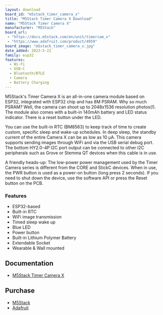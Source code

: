 ```yaml
---
layout: download
board_id: "m5stack_timer_camera_x"
title: "M5Stack Timer Camera X Download"
name: "M5Stack Timer Camera X"
manufacturer: "M5Stack"
board_url:
 - "https://docs.m5stack.com/en/unit/timercam_x"
 - "https://www.adafruit.com/product/4959"
board_image: "m5stack_timer_camera_x.jpg"
date_added: 2023-5-22
family: esp32
features:
  - Wi-Fi
  - USB-C
  - Bluetooth/BTLE
  - Camera
  - Battery Charging
---
```


M5Stack's Timer Camera X is an all-in-one camera module based on ESP32, integrated with ESP32 chip and has 8M PSRAM. Why so much PSRAM? Well, the camera can shoot up to 2048x1536 resolution photos(!). The module also comes with a built-in 140mAh battery and LED status indicator. There is a reset button under the LED.

You can use the built-in RTC (BM8563) to keep track of time to create custom, specific sleep and wake-up schedules. In deep sleep, the standby current of the entire Camera X can be as low as 10 μA. This camera supports sending images through WiFi and via the USB serial debug port. The bottom HY2.0-4P I2C port output can be connected to other I2C peripherals such as Grove or Stemma QT devices when this cable is in use.

A friendly heads-up: The low-power power management used by the Timer Camera series is different from the CORE and StickC devices. When in use, the PWR button is used as a power-on button (long press 2 seconds). If you need to shut down the device, use the software API or press the Reset button on the PCB.

### Features
- ESP32-based
- Built-in RTC
- WiFi image transmission
- Timed sleep wake up
- Blue LED
- Power button
- Built-in Lithium Polymer Battery
- Extendable Socket
- Wearable & Wall mounted

## Documentation

* [M5Stack Timer Camera X](https://docs.m5stack.com/en/unit/timercam_x)

## Purchase

* [M5Stack](https://shop.m5stack.com/collections/m5-cameras/products/esp32-psram-timer-camera-x-ov3660)
* [Adafruit](https://www.adafruit.com/product/4959)
